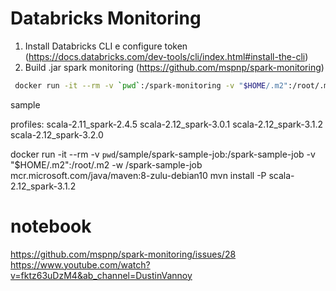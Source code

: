 # Databricks Monitoring

1. Install Databricks CLI e configure token (https://docs.databricks.com/dev-tools/cli/index.html#install-the-cli)
2. Build .jar spark monitoring (https://github.com/mspnp/spark-monitoring)
```bash
 docker run -it --rm -v `pwd`:/spark-monitoring -v "$HOME/.m2":/root/.m2 -w /spark-monitoring/src mcr.microsoft.com/java/maven:8-zulu-debian10 mvn install -P "scala-2.12_spark-3.1.2"
```

sample

profiles:
scala-2.11_spark-2.4.5
scala-2.12_spark-3.0.1
scala-2.12_spark-3.1.2
scala-2.12_spark-3.2.0

docker run -it --rm -v `pwd`/sample/spark-sample-job:/spark-sample-job -v "$HOME/.m2":/root/.m2 -w /spark-sample-job mcr.microsoft.com/java/maven:8-zulu-debian10 mvn install -P scala-2.12_spark-3.1.2


# notebook
https://github.com/mspnp/spark-monitoring/issues/28
https://www.youtube.com/watch?v=fktz63uDzM4&ab_channel=DustinVannoy